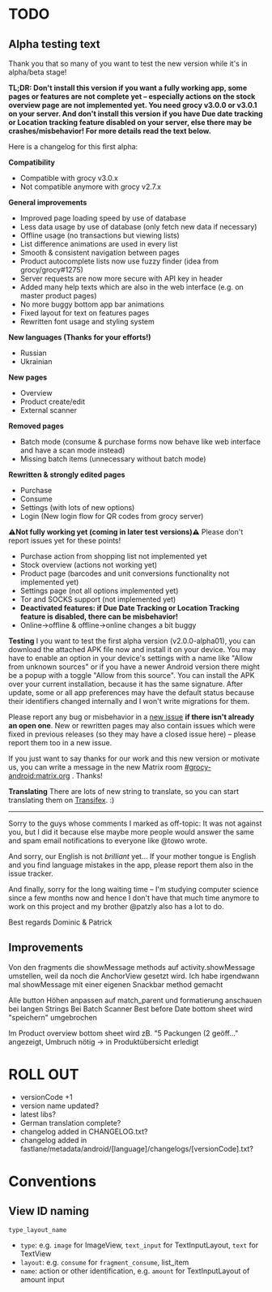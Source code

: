 # TODO

## Alpha testing text
Thank you that so many of you want to test the new version while it's in alpha/beta stage!

**TL;DR: Don't install this version if you want a fully working app, some pages or features are not complete yet – especially actions on the stock overview page are not implemented yet.
You need grocy v3.0.0 or v3.0.1 on your server. And don't install this version if you have Due date tracking or Location tracking feature disabled on your server, else there may be crashes/misbehavior!
For more details read the text below.**

Here is a changelog for this first alpha:

**Compatibility**
- Compatible with grocy v3.0.x
- Not compatible anymore with grocy v2.7.x

**General improvements**
- Improved page loading speed by use of database
- Less data usage by use of database (only fetch new data if necessary)
- Offline usage (no transactions but viewing lists)
- List difference animations are used in every list
- Smooth & consistent navigation between pages
- Product autocomplete lists now use fuzzy finder (idea from grocy/grocy#1275)
- Server requests are now more secure with API key in header
- Added many help texts which are also in the web interface (e.g. on master product pages)
- No more buggy bottom app bar animations
- Fixed layout for text on features pages
- Rewritten font usage and styling system

**New languages (Thanks for your efforts!)**
- Russian
- Ukrainian

**New pages**
- Overview
- Product create/edit
- External scanner

**Removed pages**
- Batch mode (consume & purchase forms now behave like web interface and have a scan mode instead)
- Missing batch items (unnecessary without batch mode)

**Rewritten & strongly edited pages**
- Purchase
- Consume
- Settings (with lots of new options)
- Login (New login flow for QR codes from grocy server)

**:warning:Not fully working yet (coming in later test versions):warning:**
Please don't report issues yet for these points!
- Purchase action from shopping list not implemented yet
- Stock overview (actions not working yet)
- Product page (barcodes and unit conversions functionality not implemented yet)
- Settings page (not all options implemented yet)
- Tor and SOCKS support (not implemented yet)
- **Deactivated features: if Due Date Tracking or Location Tracking feature is disabled, there can be misbehavior!**
- Online->offline & offline->online changes a bit buggy

**Testing**
I you want to test the first alpha version (v2.0.0-alpha01), you can download the attached APK file now and install it on your device. You may have to enable an option in your device's settings with a name like "Allow from unknown sources" or if you have a newer Android version there might be a popup with a toggle "Allow from this source".
You can install the APK over your current installation, because it has the same signature.
After update, some or all app preferences may have the default status because their identifiers changed internally and I won't write migrations for them.

Please report any bug or misbehavior in a [new issue](https://github.com/patzly/grocy-android/issues) **if there isn't already an open one**.
New or rewritten pages may also contain issues which were fixed in previous releases (so they may have a closed issue here) – please report them too in a new issue.

If you just want to say thanks for our work and this new version or motivate us, you can write a message in the new Matrix room [#grocy-android:matrix.org](https://element.io/get-started) .
Thanks!

**Translating**
There are lots of new string to translate, so you can start translating them on [Transifex](https://www.transifex.com/grocy-android/grocy-android). :)

---
Sorry to the guys whose comments I marked as off-topic: It was not against you, but I did it because else maybe more people would answer the same and spam email notifications to everyone like @towo wrote.

And sorry, our English is not *brilliant* yet... If your mother tongue is English and you find language mistakes in the app, please report them also in the issue tracker.

And finally, sorry for the long waiting time – I'm studying computer science since a few months now and hence I don't have that much time anymore to work on this project and my brother @patzly also has a lot to do.

Best regards
Dominic & Patrick

## Improvements

Von den fragments die showMessage methods auf activity.showMessage umstellen, weil da noch die AnchorView gesetzt wird.
Ich habe irgendwann mal showMessage mit einer eigenen Snackbar method gemacht

Alle button Höhen anpassen auf match_parent und formatierung anschauen bei langen Strings
Bei Batch Scanner Best before Date bottom sheet wird "speichern" umgebrochen

Im Product overview bottom sheet wird zB. "5 Packungen (2 geöff..." angezeigt, Umbruch nötig
-> in Produktübersicht erledigt

# ROLL OUT

- versionCode +1
- version name updated?
- latest libs?
- German translation complete?
- changelog added in CHANGELOG.txt?
- changelog added in fastlane/metadata/android/[language]/changelogs/[versionCode].txt?

# Conventions

## View ID naming

`type_layout_name`

- `type`: e.g. `image` for ImageView, `text_input` for TextInputLayout, `text` for TextView
- `layout`: e.g. `consume` for `fragment_consume`, list_item
- `name`: action or other identification, e.g. `amount` for TextInputLayout of amount input
